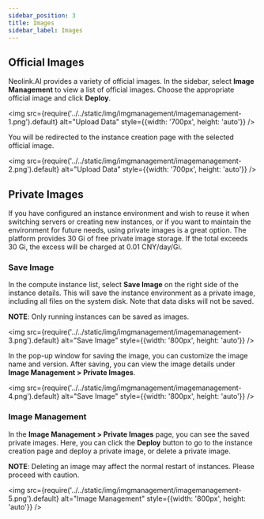 ```yaml
---
sidebar_position: 3
title: Images
sidebar_label: Images
---
```


## Official Images

Neolink.AI provides a variety of official images. In the sidebar, select **Image Management** to view a list of official images. Choose the appropriate official image and click **Deploy**.

<img src={require('../../static/img/imgmanagement/imagemanagement-1.png').default} alt="Upload Data" style={{width: '700px', height: 'auto'}} />

You will be redirected to the instance creation page with the selected official image.

<img src={require('../../static/img/imgmanagement/imagemanagement-2.png').default} alt="Upload Data" style={{width: '700px', height: 'auto'}} />

## Private Images

If you have configured an instance environment and wish to reuse it when switching servers or creating new instances, or if you want to maintain the environment for future needs, using private images is a great option. The platform provides 30 Gi of free private image storage. If the total exceeds 30 Gi, the excess will be charged at 0.01 CNY/day/Gi.

### Save Image

In the compute instance list, select **Save Image** on the right side of the instance details. This will save the instance environment as a private image, including all files on the system disk. Note that data disks will not be saved.

**NOTE**: Only running instances can be saved as images.

<img src={require('../../static/img/imgmanagement/imagemanagement-3.png').default} alt="Save Image" style={{width: '800px', height: 'auto'}} />

In the pop-up window for saving the image, you can customize the image name and version. After saving, you can view the image details under **Image Management > Private Images**.

<img src={require('../../static/img/imgmanagement/imagemanagement-4.png').default} alt="Save Image" style={{width: '800px', height: 'auto'}} />

### Image Management

In the **Image Management > Private Images** page, you can see the saved private images. Here, you can click the **Deploy** button to go to the instance creation page and deploy a private image, or delete a private image.

**NOTE**: Deleting an image may affect the normal restart of instances. Please proceed with caution.

<img src={require('../../static/img/imgmanagement/imagemanagement-5.png').default} alt="Image Management" style={{width: '800px', height: 'auto'}} />
